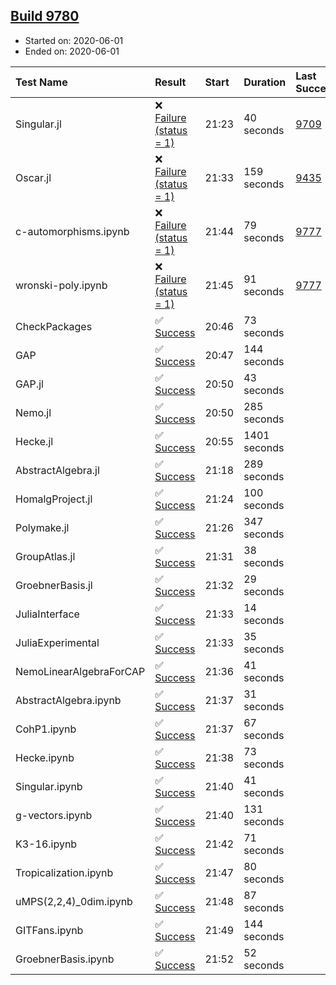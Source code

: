 ## [Build 9780](https://oscarci.mathematik.uni-kl.de/job/oscar/9780/)

* Started on: 2020-06-01
* Ended on: 2020-06-01

| Test Name    | Result | Start | Duration | Last Success | First Failure |
|:-------------|:-------|:------|:---------|:-------------|:--------------|
| Singular.jl | ❌ [Failure (status = 1)](https://oscarci.mathematik.uni-kl.de/job/oscar/9780/artifact/logs/build-9780/Singular.jl.log) | 21:23 | 40 seconds | [9709](https://oscarci.mathematik.uni-kl.de/job/oscar/9709/) | [9710](https://oscarci.mathematik.uni-kl.de/job/oscar/9710/) |
| Oscar.jl | ❌ [Failure (status = 1)](https://oscarci.mathematik.uni-kl.de/job/oscar/9780/artifact/logs/build-9780/Oscar.jl.log) | 21:33 | 159 seconds | [9435](https://oscarci.mathematik.uni-kl.de/job/oscar/9435/) | [9436](https://oscarci.mathematik.uni-kl.de/job/oscar/9436/) |
| c-automorphisms.ipynb | ❌ [Failure (status = 1)](https://oscarci.mathematik.uni-kl.de/job/oscar/9780/artifact/logs/build-9780/c-automorphisms.ipynb.log) | 21:44 | 79 seconds | [9777](https://oscarci.mathematik.uni-kl.de/job/oscar/9777/) | [9778](https://oscarci.mathematik.uni-kl.de/job/oscar/9778/) |
| wronski-poly.ipynb | ❌ [Failure (status = 1)](https://oscarci.mathematik.uni-kl.de/job/oscar/9780/artifact/logs/build-9780/wronski-poly.ipynb.log) | 21:45 | 91 seconds | [9777](https://oscarci.mathematik.uni-kl.de/job/oscar/9777/) | [9778](https://oscarci.mathematik.uni-kl.de/job/oscar/9778/) |
| CheckPackages | ✅ [Success](https://oscarci.mathematik.uni-kl.de/job/oscar/9780/artifact/logs/build-9780/CheckPackages.log) | 20:46 | 73 seconds |  |  |
| GAP | ✅ [Success](https://oscarci.mathematik.uni-kl.de/job/oscar/9780/artifact/logs/build-9780/GAP.log) | 20:47 | 144 seconds |  |  |
| GAP.jl | ✅ [Success](https://oscarci.mathematik.uni-kl.de/job/oscar/9780/artifact/logs/build-9780/GAP.jl.log) | 20:50 | 43 seconds |  |  |
| Nemo.jl | ✅ [Success](https://oscarci.mathematik.uni-kl.de/job/oscar/9780/artifact/logs/build-9780/Nemo.jl.log) | 20:50 | 285 seconds |  |  |
| Hecke.jl | ✅ [Success](https://oscarci.mathematik.uni-kl.de/job/oscar/9780/artifact/logs/build-9780/Hecke.jl.log) | 20:55 | 1401 seconds |  |  |
| AbstractAlgebra.jl | ✅ [Success](https://oscarci.mathematik.uni-kl.de/job/oscar/9780/artifact/logs/build-9780/AbstractAlgebra.jl.log) | 21:18 | 289 seconds |  |  |
| HomalgProject.jl | ✅ [Success](https://oscarci.mathematik.uni-kl.de/job/oscar/9780/artifact/logs/build-9780/HomalgProject.jl.log) | 21:24 | 100 seconds |  |  |
| Polymake.jl | ✅ [Success](https://oscarci.mathematik.uni-kl.de/job/oscar/9780/artifact/logs/build-9780/Polymake.jl.log) | 21:26 | 347 seconds |  |  |
| GroupAtlas.jl | ✅ [Success](https://oscarci.mathematik.uni-kl.de/job/oscar/9780/artifact/logs/build-9780/GroupAtlas.jl.log) | 21:31 | 38 seconds |  |  |
| GroebnerBasis.jl | ✅ [Success](https://oscarci.mathematik.uni-kl.de/job/oscar/9780/artifact/logs/build-9780/GroebnerBasis.jl.log) | 21:32 | 29 seconds |  |  |
| JuliaInterface | ✅ [Success](https://oscarci.mathematik.uni-kl.de/job/oscar/9780/artifact/logs/build-9780/JuliaInterface.log) | 21:33 | 14 seconds |  |  |
| JuliaExperimental | ✅ [Success](https://oscarci.mathematik.uni-kl.de/job/oscar/9780/artifact/logs/build-9780/JuliaExperimental.log) | 21:33 | 35 seconds |  |  |
| NemoLinearAlgebraForCAP | ✅ [Success](https://oscarci.mathematik.uni-kl.de/job/oscar/9780/artifact/logs/build-9780/NemoLinearAlgebraForCAP.log) | 21:36 | 41 seconds |  |  |
| AbstractAlgebra.ipynb | ✅ [Success](https://oscarci.mathematik.uni-kl.de/job/oscar/9780/artifact/logs/build-9780/AbstractAlgebra.ipynb.log) | 21:37 | 31 seconds |  |  |
| CohP1.ipynb | ✅ [Success](https://oscarci.mathematik.uni-kl.de/job/oscar/9780/artifact/logs/build-9780/CohP1.ipynb.log) | 21:37 | 67 seconds |  |  |
| Hecke.ipynb | ✅ [Success](https://oscarci.mathematik.uni-kl.de/job/oscar/9780/artifact/logs/build-9780/Hecke.ipynb.log) | 21:38 | 73 seconds |  |  |
| Singular.ipynb | ✅ [Success](https://oscarci.mathematik.uni-kl.de/job/oscar/9780/artifact/logs/build-9780/Singular.ipynb.log) | 21:40 | 41 seconds |  |  |
| g-vectors.ipynb | ✅ [Success](https://oscarci.mathematik.uni-kl.de/job/oscar/9780/artifact/logs/build-9780/g-vectors.ipynb.log) | 21:40 | 131 seconds |  |  |
| K3-16.ipynb | ✅ [Success](https://oscarci.mathematik.uni-kl.de/job/oscar/9780/artifact/logs/build-9780/K3-16.ipynb.log) | 21:42 | 71 seconds |  |  |
| Tropicalization.ipynb | ✅ [Success](https://oscarci.mathematik.uni-kl.de/job/oscar/9780/artifact/logs/build-9780/Tropicalization.ipynb.log) | 21:47 | 80 seconds |  |  |
| uMPS(2,2,4)_0dim.ipynb | ✅ [Success](https://oscarci.mathematik.uni-kl.de/job/oscar/9780/artifact/logs/build-9780/uMPS-2-2-4-_0dim.ipynb.log) | 21:48 | 87 seconds |  |  |
| GITFans.ipynb | ✅ [Success](https://oscarci.mathematik.uni-kl.de/job/oscar/9780/artifact/logs/build-9780/GITFans.ipynb.log) | 21:49 | 144 seconds |  |  |
| GroebnerBasis.ipynb | ✅ [Success](https://oscarci.mathematik.uni-kl.de/job/oscar/9780/artifact/logs/build-9780/GroebnerBasis.ipynb.log) | 21:52 | 52 seconds |  |  |
